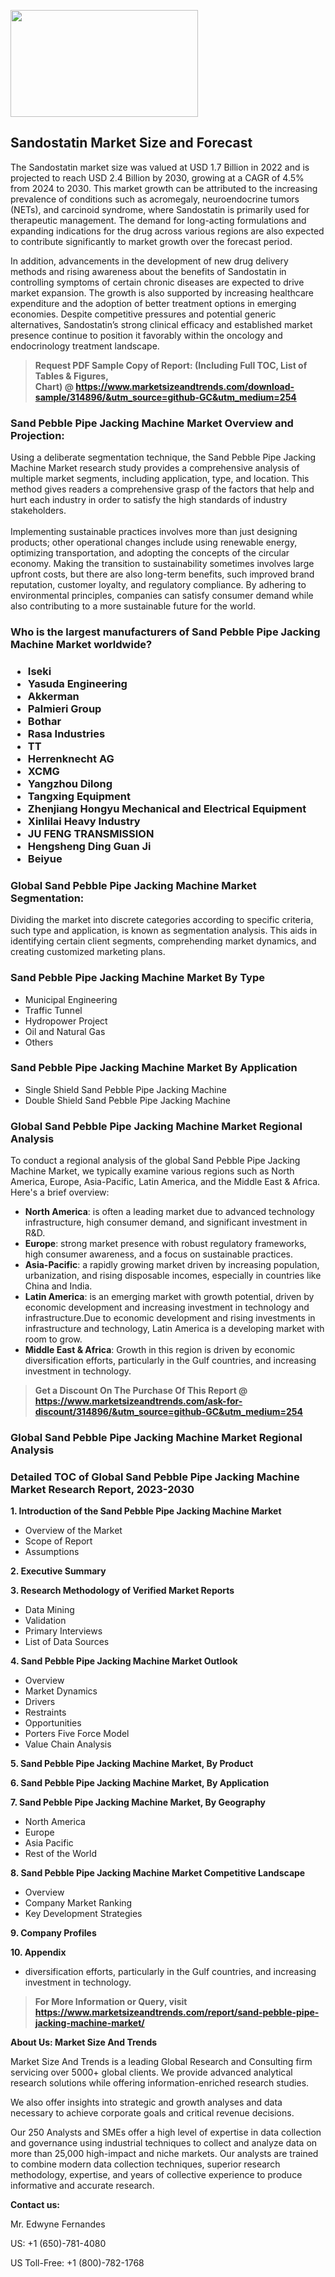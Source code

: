 <p><img class="alignnone size-medium wp-image-20088" src="https://ffe5etoiles.com/wp-content/uploads/2024/12/MST1-300x171.png" alt="" width="300" height="171" /></p><h2>Sandostatin Market Size and Forecast</h2><p>The Sandostatin market size was valued at USD 1.7 Billion in 2022 and is projected to reach USD 2.4 Billion by 2030, growing at a CAGR of 4.5% from 2024 to 2030. This market growth can be attributed to the increasing prevalence of conditions such as acromegaly, neuroendocrine tumors (NETs), and carcinoid syndrome, where Sandostatin is primarily used for therapeutic management. The demand for long-acting formulations and expanding indications for the drug across various regions are also expected to contribute significantly to market growth over the forecast period.</p><p>In addition, advancements in the development of new drug delivery methods and rising awareness about the benefits of Sandostatin in controlling symptoms of certain chronic diseases are expected to drive market expansion. The growth is also supported by increasing healthcare expenditure and the adoption of better treatment options in emerging economies. Despite competitive pressures and potential generic alternatives, Sandostatin’s strong clinical efficacy and established market presence continue to position it favorably within the oncology and endocrinology treatment landscape.</p></p><blockquote id="" class=""><strong>Request PDF Sample Copy of Report: (Including Full TOC, List of Tables &amp; Figures, Chart)&nbsp;@&nbsp;<strong><a href="https://www.marketsizeandtrends.com/download-sample/314896/&utm_source=github-GC&utm_medium=254" target="_blank">https://www.marketsizeandtrends.com/download-sample/314896/&utm_source=github-GC&utm_medium=254</a></strong></strong></blockquote><h3 id="" class="">Sand Pebble Pipe Jacking Machine Market&nbsp;Overview and Projection:</h3><p id="" class="">Using a deliberate segmentation technique, the Sand Pebble Pipe Jacking Machine Market research study provides a comprehensive analysis of multiple market segments, including application, type, and location. This method gives readers a comprehensive grasp of the factors that help and hurt each industry in order to satisfy the high standards of industry stakeholders. <br /> <br />Implementing sustainable practices involves more than just designing products; other operational changes include using renewable energy, optimizing transportation, and adopting the concepts of the circular economy. Making the transition to sustainability sometimes involves large upfront costs, but there are also long-term benefits, such improved brand reputation, customer loyalty, and regulatory compliance. By adhering to environmental principles, companies can satisfy consumer demand while also contributing to a more sustainable future for the world.</p><h3 id="" class="">Who is the largest manufacturers of&nbsp;Sand Pebble Pipe Jacking Machine Market worldwide?</h3><h3 class=""><p><ul><li>Iseki </li><li> Yasuda Engineering </li><li> Akkerman </li><li> Palmieri Group </li><li> Bothar </li><li> Rasa Industries </li><li> TT </li><li> Herrenknecht AG </li><li> XCMG </li><li> Yangzhou Dilong </li><li> Tangxing Equipment </li><li> Zhenjiang Hongyu Mechanical and Electrical Equipment </li><li> Xinlilai Heavy Industry </li><li> JU FENG TRANSMISSION </li><li> Hengsheng Ding Guan Ji </li><li> Beiyue</li></ul></p></h3><h3 id="" class="">Global&nbsp;Sand Pebble Pipe Jacking Machine Market Segmentation:</h3><p id="" class="">Dividing the market into discrete categories according to specific criteria, such type and application, is known as segmentation analysis. This aids in identifying certain client segments, comprehending market dynamics, and creating customized marketing plans.</p><h3 id="" class="">Sand Pebble Pipe Jacking Machine Market&nbsp;By Type</h3><p><p><ul><li>Municipal Engineering</li><li> Traffic Tunnel</li><li> Hydropower Project</li><li> Oil and Natural Gas</li><li> Others</p></li></ul></p></p><h3 id="" class="">Sand Pebble Pipe Jacking Machine Market&nbsp;By Application</h3><p class=""><p><ul><li>Single Shield Sand Pebble Pipe Jacking Machine</li><li> Double Shield Sand Pebble Pipe Jacking Machine</li></ul></p></p><h3 id="" class="">Global Sand Pebble Pipe Jacking Machine Market Regional Analysis</h3><p id="" class="">To conduct a regional analysis of the global Sand Pebble Pipe Jacking Machine Market, we typically examine various regions such as North America, Europe, Asia-Pacific, Latin America, and the Middle East &amp; Africa. Here's a brief overview:</p><ul><li><strong>North America</strong>: is often a leading market due to advanced technology infrastructure, high consumer demand, and significant investment in R&amp;D.</li><li><strong>Europe</strong>: strong market presence with robust regulatory frameworks, high consumer awareness, and a focus on sustainable practices.</li><li><strong>Asia-Pacific</strong>: a rapidly growing market driven by increasing population, urbanization, and rising disposable incomes, especially in countries like China and India.</li><li><strong>Latin America</strong>: is an emerging market with growth potential, driven by economic development and increasing investment in technology and infrastructure.Due to economic development and rising investments in infrastructure and technology, Latin America is a developing market with room to grow.</li><li><strong>Middle East &amp; Africa</strong>: Growth in this region is driven by economic diversification efforts, particularly in the Gulf countries, and increasing investment in technology.</li></ul><blockquote id="" class=""><strong>Get a Discount On The Purchase Of This Report @ <strong><a href="https://www.marketsizeandtrends.com/ask-for-discount/314896/&utm_source=github-GC&utm_medium=254" target="_blank">https://www.marketsizeandtrends.com/ask-for-discount/314896/&utm_source=github-GC&utm_medium=254</a></strong></strong></blockquote><h3 id="" class="">Global Sand Pebble Pipe Jacking Machine Market Regional Analysis</h3><h3 id="" class="">Detailed TOC of Global Sand Pebble Pipe Jacking Machine Market Research Report, 2023-2030</h3><p id="" class=""><strong>1. Introduction of the Sand Pebble Pipe Jacking Machine Market</strong></p><ul><li>Overview of the Market</li><li>Scope of Report</li><li>Assumptions</li></ul><p id="" class=""><strong>2. Executive Summary</strong></p><p id="" class=""><strong>3. Research Methodology of Verified Market Reports</strong></p><ul><li>Data Mining</li><li>Validation</li><li>Primary Interviews</li><li>List of Data Sources</li></ul><p id="" class=""><strong>4. Sand Pebble Pipe Jacking Machine Market Outlook</strong></p><ul><li>Overview</li><li>Market Dynamics</li><li>Drivers</li><li>Restraints</li><li>Opportunities</li><li>Porters Five Force Model</li><li>Value Chain Analysis</li></ul><p id="" class=""><strong>5. Sand Pebble Pipe Jacking Machine Market, By Product</strong></p><p id="" class=""><strong>6. Sand Pebble Pipe Jacking Machine Market, By Application</strong></p><p id="" class=""><strong>7. Sand Pebble Pipe Jacking Machine Market, By Geography</strong></p><ul><li>North America</li><li>Europe</li><li>Asia Pacific</li><li>Rest of the World</li></ul><p id="" class=""><strong>8. Sand Pebble Pipe Jacking Machine Market Competitive Landscape</strong></p><ul><li>Overview</li><li>Company Market Ranking</li><li>Key Development Strategies</li></ul><p id="" class=""><strong>9. Company Profiles</strong></p><p id="" class=""><strong>10. Appendix</strong></p><ul><li>diversification efforts, particularly in the Gulf countries, and increasing investment in technology.</li></ul><blockquote id="" class=""><strong>For More Information or Query, visit <strong><strong><a href="https://www.marketsizeandtrends.com/report/sand-pebble-pipe-jacking-machine-market/" target="_blank">https://www.marketsizeandtrends.com/report/sand-pebble-pipe-jacking-machine-market/</a></strong></strong></strong></blockquote><p id="" class=""><strong>About Us: Market Size And Trends</strong></p><p id="" class="">Market Size And Trends is a leading Global Research and Consulting firm servicing over 5000+ global clients. We provide advanced analytical research solutions while offering information-enriched research studies.</p><p id="" class="">We also offer insights into strategic and growth analyses and data necessary to achieve corporate goals and critical revenue decisions.</p><p id="" class="">Our 250 Analysts and SMEs offer a high level of expertise in data collection and governance using industrial techniques to collect and analyze data on more than 25,000 high-impact and niche markets. Our analysts are trained to combine modern data collection techniques, superior research methodology, expertise, and years of collective experience to produce informative and accurate research.</p><p id="" class=""><strong>Contact us:</strong></p><p id="" class="">Mr. Edwyne Fernandes</p><p id="" class="">US: +1 (650)-781-4080</p><p id="" class="">US Toll-Free: +1 (800)-782-1768</p>
